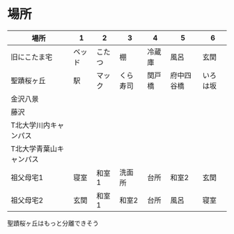 # 場所

|場所|1|2|3|4|5|6|
|---|---|---|---|---|---|---|
|旧にこたま宅|ベッド|こたつ|棚|冷蔵庫|風呂|玄関|
|聖蹟桜ヶ丘|駅|マック|くら寿司|関戸橋|府中四谷橋|いろは坂|
|金沢八景|
|藤沢|
|T北大学川内キャンパス|
|T北大学青葉山キャンパス|
|祖父母宅1|寝室|和室1|洗面所|台所|和室2|玄関|
|祖父母宅2|玄関|和室1|和室2|台所|風呂|寝室|

聖蹟桜ヶ丘はもっと分離できそう
